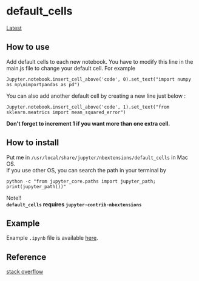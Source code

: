 # default_cells

[Latest](https://github.com/ishibaki/jupyter_default_cells)

## How to use

Add default cells to each new notebook. You have to modify this line in the main.js file to change your default cell. For example

`Jupyter.notebook.insert_cell_above('code', 0).set_text("import numpy as np\nimportpandas as pd")`


You can also add another default cell by creating a new line just below :

`Jupyter.notebook.insert_cell_above('code', 1).set_text("from sklearn.meatrics import mean_squared_error")`

**Don't forget to increment 1 if you want more than one extra cell.**

## How to install

Put me in `/usr/local/share/jupyter/nbextensions/default_cells` in Mac OS.  
If you use other OS, you can search the path in your terminal by

```
python -c "from jupyter_core.paths import jupyter_path; print(jupyter_path())"
```

Note!!  
**`default_cells` requires `jupyter-contrib-nbextensions`**

## Example

Example `.ipynb` file is available [here](./example_default_cell.ipynb).

## Reference

[stack overflow](https://stackoverflow.com/questions/36194865/configure-a-first-cell-by-default-in-jupyter-notebooks)
